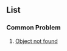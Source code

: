 ## List


### Common Problem

1. [Object not found][prop1]


[prop1]: https://stackoverflow.com/questions/42042353/object-not-found-xampp
